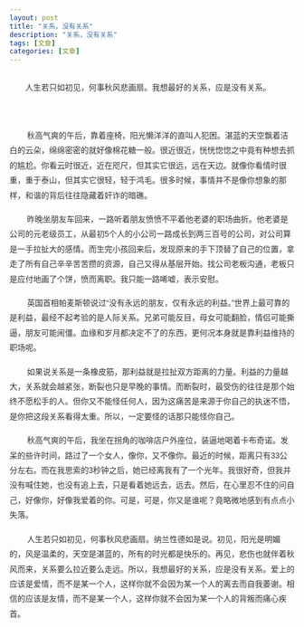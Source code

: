 ```yaml
---
layout: post
title: "关系，没有关系"
description: "关系，没有关系"
tags: [文章]
categories: [文章]
---
```


<figure class="half center">
	<a href="http://www.lezic.com/images/文章/关系，没有关系/1.jpg"><img src="http://www.lezic.com/images/文章/关系，没有关系/1.jpg" alt=""></a>
</figure>
<p style="margin-top: 0px; margin-bottom: 16px; padding: 0px; color: rgb(51, 51, 51); font-family: Arial, &quot;Microsoft YaHei&quot;; line-height: 26.4px; white-space: normal; widows: 1; text-indent: 2em;">
    人生若只如初见，何事秋风悲画扇。我想最好的关系，应是没有关系。
</p>
<p style="margin-top: 0px; margin-bottom: 16px; padding: 0px; color: rgb(51, 51, 51); font-family: Arial, &quot;Microsoft YaHei&quot;; line-height: 26.4px; white-space: normal; widows: 1;">
    <br/>
</p>
<p style="margin-top: 0px; margin-bottom: 16px; padding: 0px; color: rgb(51, 51, 51); font-family: Arial, &quot;Microsoft YaHei&quot;; line-height: 26.4px; white-space: normal; widows: 1;">
    &nbsp;&nbsp;&nbsp;&nbsp;&nbsp;&nbsp;&nbsp;&nbsp;秋高气爽的午后，靠着座椅，阳光懒洋洋的直叫人犯困。湛蓝的天空飘着洁白的云朵，绵绵密密的就好像棉花糖一般。很近很近，恍恍惚惚之中竟有种想去抓的尴尬。你看云时很近，近在咫尺，但其实它很远，远在天边。就像你看情时很重，重于泰山，但其实它很轻，轻于鸿毛。很多时候，事情并不是像你想象的那样，和谐的背后往往隐藏着奸诈的暗礁。
</p>
<p style="margin-top: 0px; margin-bottom: 16px; padding: 0px; color: rgb(51, 51, 51); font-family: Arial, &quot;Microsoft YaHei&quot;; line-height: 26.4px; white-space: normal; widows: 1;">
    &nbsp;&nbsp;&nbsp;&nbsp;&nbsp;&nbsp;&nbsp;&nbsp;昨晚坐朋友车回来，一路听着朋友愤愤不平着他老婆的职场曲折。他老婆是公司的元老级员工，从最初5个人的小公司一路成长到两三百号的公司，对公司算是一手拉扯大的感情。而生完小孩回来后，发现原来的手下顶替了自己的位置，拿走了所有自己辛辛苦苦攒的资源，自己又得从基层开始。找公司老板沟通，老板只是应付地画了个饼，愤而离职。我只能一路唏嘘，表示安慰。
</p>
<p style="margin-top: 0px; margin-bottom: 16px; padding: 0px; color: rgb(51, 51, 51); font-family: Arial, &quot;Microsoft YaHei&quot;; line-height: 26.4px; white-space: normal; widows: 1;">
    &nbsp;&nbsp;&nbsp;&nbsp;&nbsp;&nbsp;&nbsp;&nbsp;英国首相帕麦斯顿说过“没有永远的朋友，仅有永远的利益。”世界上最可靠的是利益，最经不起考验的是人际关系。兄弟可能反目，母女可能翻脸，情侣可能撕逼，朋友可能闹僵。血缘和岁月都决定不了的东西，更何况本身就是靠利益维持的职场呢。
</p>
<p style="margin-top: 0px; margin-bottom: 16px; padding: 0px; color: rgb(51, 51, 51); font-family: Arial, &quot;Microsoft YaHei&quot;; line-height: 26.4px; white-space: normal; widows: 1;">
    &nbsp;&nbsp;&nbsp;&nbsp;&nbsp;&nbsp;&nbsp;&nbsp;如果说关系是一条橡皮筋，那利益就是拉扯双方距离的力量。利益的力量越大，关系就会越紧张，断裂也只是早晚的事情。而断裂时，最受伤的往往是那个始终不愿松手的人。但你又不能怪任何人，因为这痛苦是来源于你自己的执迷不悟，是你把这段关系看得太重。所以，一定要怪的话那只能怪你自己。
</p>
<p style="margin-top: 0px; margin-bottom: 16px; padding: 0px; color: rgb(51, 51, 51); font-family: Arial, &quot;Microsoft YaHei&quot;; line-height: 26.4px; white-space: normal; widows: 1;">
    &nbsp;&nbsp;&nbsp;&nbsp;&nbsp;&nbsp;&nbsp;&nbsp;秋高气爽的午后，我坐在拐角的咖啡店户外座位，装逼地喝着卡布奇诺。发呆的些许时间，路过了一个女人，像你，又不像你。最近的时候，距离只有33公分左右。而在我思索的3秒钟之后，她已经离我有了一个光年。我很好奇，但我并没有喊住她，也没有追上去，只是看着她远去，远去。然后，在心里忍不住的问自己，好像你，好像我爱着的你。可是，可是，你又是谁呢？竟略微地感到有点点小失落。
</p>
<p style="margin-top: 0px; margin-bottom: 16px; padding: 0px; color: rgb(51, 51, 51); font-family: Arial, &quot;Microsoft YaHei&quot;; line-height: 26.4px; white-space: normal; widows: 1;">
    &nbsp;&nbsp;&nbsp;&nbsp;&nbsp;&nbsp;&nbsp;&nbsp;人生若只如初见，何事秋风悲画扇。纳兰性德如是说。初见，阳光是明媚的，风是温柔的，天空是湛蓝的，所有的时光都是快乐的。再见，悲伤也就伴着秋风而来，关系要么拉近要么走远。所以，我想最好的关系，应是没有关系。爱上的应该是爱情，而不是某一个人，这样你就不会因为某一个人的离去而自我萎谢。相信的应该是友情，而不是某一个人，这样你就不会因为某一个人的背叛而痛心疾首。
</p>
<p>
    <br/>
</p>
